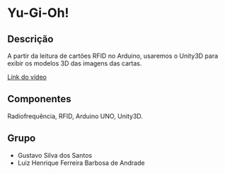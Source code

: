 Yu-Gi-Oh!
==================

Descrição
---------

A partir da leitura de cartões RFID no Arduino, usaremos o Unity3D para exibir os modelos 3D das imagens das cartas.

[Link do vídeo](https://www.youtube.com/watch?v=iZgaKInIocU)

Componentes
-----------
Radiofrequência, RFID, Arduino UNO, Unity3D.

Grupo
-----
- Gustavo Silva dos Santos
- Luiz Henrique Ferreira Barbosa de Andrade